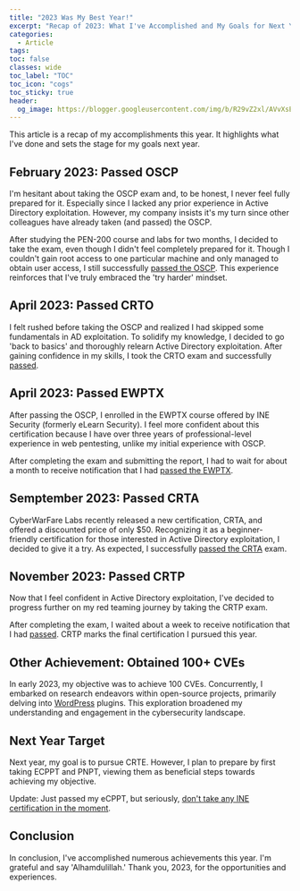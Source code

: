 ```yaml
---
title: "2023 Was My Best Year!"
excerpt: "Recap of 2023: What I've Accomplished and My Goals for Next Year."
categories:
  - Article
tags:
toc: false
classes: wide
toc_label: "TOC"
toc_icon: "cogs"
toc_sticky: true
header:
  og_image: https://blogger.googleusercontent.com/img/b/R29vZ2xl/AVvXsEjK6QARvkp5xyRgLoaDENVEUs7vQHl7km8sAZm4_8QITcNum5JIAnxv1fHGuVm_5MJ16VUxKq7FPiZLkwghMOXykK49XvjvatLIQhnMXVsbltQHvfsZENwnL8q9BWs_ENnrHtwuvgT5w2aKgasrcfNRwFqvTByyXVHGdeLQ6uAJ6SEvYU3-pN55oJq3kck/s900
---
```


This article is a recap of my accomplishments this year. It highlights what I've done and sets the stage for my goals next year.

## February 2023: Passed OSCP
I'm hesitant about taking the OSCP exam and, to be honest, I never feel fully prepared for it. Especially since I lacked any prior experience in Active Directory exploitation. However, my company insists it's my turn since other colleagues have already taken (and passed) the OSCP. 

After studying the PEN-200 course and labs for two months, I decided to take the exam, even though I didn't feel completely prepared for it. Though I couldn't gain root access to one particular machine and only managed to obtain user access, I still successfully [passed the OSCP](https://www.credential.net/f7c4fe1a-63b2-4cb5-b590-846754cbf9f4). This experience reinforces that I've truly embraced the 'try harder' mindset.

## April 2023: Passed CRTO
I felt rushed before taking the OSCP and realized I had skipped some fundamentals in AD exploitation. To solidify my knowledge, I decided to go 'back to basics' and thoroughly relearn Active Directory exploitation. After gaining confidence in my skills, I took the CRTO exam and successfully [passed](https://eu.badgr.com/public/assertions/N-ZkSCLeTvm-b3RovW7o0Q).

## April 2023: Passed EWPTX
After passing the OSCP, I enrolled in the EWPTX course offered by INE Security (formerly eLearn Security). I feel more confident about this certification because I have over three years of professional-level experience in web pentesting, unlike my initial experience with OSCP. 

After completing the exam and submitting the report, I had to wait for about a month to receive notification that I had [passed the EWPTX](https://www.credential.net/c2647beb-d312-4ddc-8daa-08c16af8ea8f).

## Semptember 2023: Passed CRTA
CyberWarFare Labs recently released a new certification, CRTA, and offered a discounted price of only $50. Recognizing it as a beginner-friendly certification for those interested in Active Directory exploitation, I decided to give it a try. As expected, I successfully [passed the CRTA](https://www.credential.net/691ec8db-0417-42cf-8aa1-3e0067f50583) exam.

## November 2023: Passed CRTP
Now that I feel confident in Active Directory exploitation, I've decided to progress further on my red teaming journey by taking the CRTP exam. 

After completing the exam, I waited about a week to receive notification that I had [passed](https://www.credential.net/efdf4d11-05f1-4100-8437-725f2c0a0a2d). CRTP marks the final certification I pursued this year.


## Other Achievement: Obtained 100+ CVEs
In early 2023, my objective was to achieve 100 CVEs. Concurrently, I embarked on research endeavors within open-source projects, primarily delving into [WordPress](https://patchstack.com/database/researcher/426e9e37-bebb-4441-8a9f-81d1de9859f2) plugins. This exploration broadened my understanding and engagement in the cybersecurity landscape.

## Next Year Target
Next year, my goal is to pursue CRTE. However, I plan to prepare by first taking ECPPT and PNPT, viewing them as beneficial steps towards achieving my objective.

Update: Just passed my eCPPT, but seriously, [don't take any INE certification in the moment](https://www.linuxsec.org/2024/02/review-ecppt.html).

## Conclusion
In conclusion, I've accomplished numerous achievements this year. I'm grateful and say 'Alhamdulillah.' Thank you, 2023, for the opportunities and experiences.
